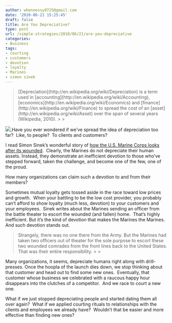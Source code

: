 ```yaml
---
author: whennessy0725@gmail.com
date: '2010-06-21 15:25:45'
draft: false
title: Are You Depreciative?
type: post
url: /simple-strategies/2010/06/21/are-you-depreciative
categories:
- Business
tags:
- courting
- customers
- devotion
- loyalty
- Marines
- simon sinek
---
```


<blockquote>[Depreciation](http://en.wikipedia.org/wiki/Depreciation) is a term used in [accounting](http://en.wikipedia.org/wiki/Accounting), [economics](http://en.wikipedia.org/wiki/Economics) and [finance](http://en.wikipedia.org/wiki/Finance) to spread the cost of an [asset](http://en.wikipedia.org/wiki/Asset) over the span of several years (Wikipedia, 2010).
> 
> </blockquote>




[![](http://billhennessy.net/wp-content/uploads/2010/06/usmc-727026-264x300.png)
]()Have you ever wondered if we’ve spread the idea of depreciation too far?  Like, to people?  To clients and customers?




I read Simon Sinek’s wonderful story of [how the U.S. Marine Corps looks after its wounded](http://sinekpartners.typepad.com/refocus/2010/06/lead-from-the-front-and-the-back.html).  Clearly, the Marines do not depreciate their human assets. Instead, they demonstrate an inefficient devotion to those who’ve stepped forward, taken the challenge, and become one of the few, one of the proud.




How many organizations can claim such a devotion to and from their members?




Sometimes mutual loyalty gets tossed aside in the race toward low prices and growth.  When your battling to be the low cost provider, you probably can’t afford to show loyalty (much less, devotion) to your customers and your employees.  Sinek writes about the Marines sending an officer from the battle theater to escort the wounded (and fallen) home.  That’s highly inefficient. But it’s the kind of devotion that makes the Marines the Marines. And such devotion stands out.




<blockquote>Strangely, there was no one there from the Army. But the Marines had taken two officers out of theater for the sole purpose to escort these two wounded comrades from the front lines back to the United States. That was their entire responsibility.
> 
> </blockquote>




Many organizations, it seems, depreciate humans right along with drill-presses. Once the hoopla of the launch dies down, we stop thinking about that customer and head out to find some new ones.  Eventually, that customer whose business we celebrated with a raucous happy hour disappears into the clutches of a competitor.  And we race to court a new one.




What if we just stopped depreciating people and started dating them all over again?  What if we applied courting rituals to relationships with the clients and employees we already have?  Wouldn’t that be easier and more effective than finding new ones?
